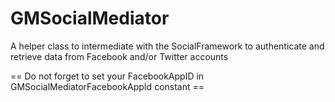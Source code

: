 GMSocialMediator
================

A helper class to intermediate with the SocialFramework to authenticate and retrieve data from Facebook and/or Twitter accounts

== Do not forget to set your FacebookAppID in GMSocialMediatorFacebookAppId constant ==
